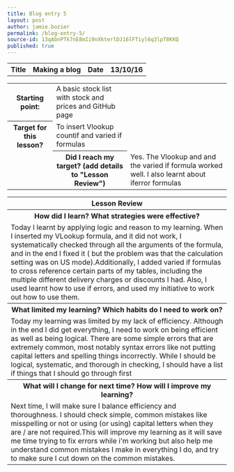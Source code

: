 ```yaml
---
title: Blog entry 5
layout: post
author: jamie.bozier
permalink: /blog-entry-5/
source-id: 13qAbnPTk7nE8mIi9nXkterlDJ16lFTiyl6q3lpT8KKQ
published: true
---
```

<table>
  <tr>
    <th>Title</th>
    <th>Making a blog</th>
    <th>Date</th>
    <th>13/10/16</th>
  </tr>
</table>


<table>
  <tr>
    <th>Starting point:</th>
    <td>A basic stock list with stock and prices and GitHub page</td>
  </tr>
  <tr>
    <th>Target for this lesson?</th>
    <td>To insert Vlookup countif and varied if formulas</td>
  </tr>
  <tr>
    <td>
    <th>Did I reach my target? 
(add details to "Lesson Review")</th>
    <td> Yes. The Vlookup and and the varied if formula worked well. I also learnt about iferror formulas</td>
  </tr>
</table>


<table>
  <tr>
    <th>Lesson Review</th>
  </tr>
  <tr>
    <th>How did I learn? What strategies were effective? </th>
  </tr>
  <tr>
    <td>Today I learnt by applying logic and reason to my learning. When I inserted my VLookup formula, and it did not work, I systematically checked through all the arguments of the formula, and in the end I fixed it ( but the problem was that the calculation setting was on US mode).Additionally, I added varied if formulas to cross reference certain parts of my tables, including the multiple different delivery charges or discounts I had. Also, I used learnt how to use if errors, and used my initiative to work out how to use them.</td>
  </tr>
  <tr>
    <th>What limited my learning? Which habits do I need to work on? </th>
  </tr>
  <tr>
    <td>Today my learning was limited by my lack of efficiency. Although in the end I did get everything, I need to work on being efficient as well as being logical. There are some simple errors that are extremely common, most notably syntax errors like not putting capital letters and spelling things incorrectly. While I should be logical, systematic, and thorough in checking, I should have a list if things that I should go through first</td>
  </tr>
  <tr>
    <th>What will I change for next time? How will I improve my learning?</th>
  </tr>
  <tr>
    <td>Next time, I will make sure I balance efficiency and thoroughness. I should check simple, common mistakes like misspelling or not or using (or using) capital letters when they are / are not required.This will improve my learning as it will save me time trying to fix errors while i'm working but also help me understand common mistakes I make in everything I do, and try to make sure I cut down on  the common mistakes.</td>
  </tr>
</table>


